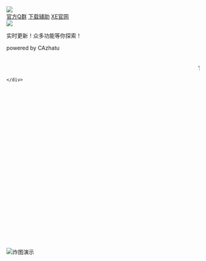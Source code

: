 
<meta charset="utf-8">
<meta name="description" content="">
<title>CA炸图辅助欢迎您</title>

<link rel="shortcut icon" href="images/xingchen.jpg"/>
<link rel="stylesheet" href="style.css"/>
</head>

<body>
<div class="ca">
<img src="jpg/lsp.png"/ class="back" id="Background">
<div class="menu">
<a href="https://jq.qq.com/?_wv=1027&k=tVizDE4J" target="_blank">官方Q群</a>
<a href="https://bbs.madakeji.top/thread/15">下载辅助</a>
<a href="http://new.zhatu.club" target="_blank">XE官网</a>
</div>
<div class="like">
<img src="jpg/CANB.jpg" id="logo">
 <p>实时更新！众多功能等你探索！</p>
<p>powered by CAzhatu</p>
      </nav><!-- .navbar -->
<img src="Screenshot_20220804_003400.jpg"  alt="炸图演示" /style="position:relative;top:500px;">
<img src="retouch_2022080401000179_142730048376430.png"  alt="" /style="position:relative;top:-250px;">
<marquee> 官方群号:317824143欢迎加入，论坛:bbs.madakeji.top</marquee >

</marquee>

    </div>
  </header><!-- End Header --
 
</div>
<div class="stylebq">

 <link rel="shortcut icon" href="CANB.jpg">

        <!-- .container end -->
 

	
   
<script>

	</script>
    

</body>
</html>
